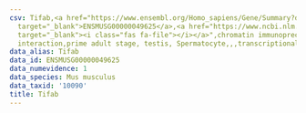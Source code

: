 ```yaml
---
csv: Tifab,<a href="https://www.ensembl.org/Homo_sapiens/Gene/Summary?db=core;g=ENSMUSG00000049625"
  target="_blank">ENSMUSG00000049625</a>,<a href="https://www.ncbi.nlm.nih.gov/pubmed/25450459"
  target="_blank"><i class="fas fa-file"></i></a>",chromatin immunoprecipitation assay,direct
  interaction,prime adult stage, testis, Spermatocyte,,,transcriptional regulation,
data_alias: Tifab
data_id: ENSMUSG00000049625
data_numevidence: 1
data_species: Mus musculus
data_taxid: '10090'
title: Tifab
---
```

